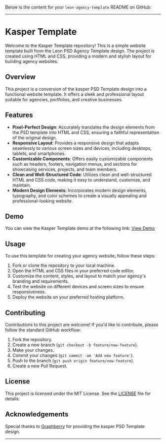 Below is the content for your `leon-agency-template` README on GitHub:

---
# Kasper Template

Welcome to the Kasper Template repository! This is a simple website template built from the Leon PSD Agency Template design. The project is created using HTML and CSS, providing a modern and stylish layout for building agency websites.

## Overview

This project is a conversion of the kasper PSD Template design into a functional website template. It offers a sleek and professional layout suitable for agencies, portfolios, and creative businesses.

## Features

- **Pixel-Perfect Design**: Accurately translates the design elements from the PSD template into HTML and CSS, ensuring a faithful representation of the original design.
- **Responsive Layout**: Provides a responsive design that adapts seamlessly to various screen sizes and devices, including desktops, tablets, and smartphones.
- **Customizable Components**: Offers easily customizable components such as headers, footers, navigation menus, and sections for showcasing services, projects, and team members.
- **Clean and Well-Structured Code**: Utilizes clean and well-structured HTML and CSS code, making it easy to understand, customize, and maintain.
- **Modern Design Elements**: Incorporates modern design elements, typography, and color schemes to create a visually appealing and professional-looking website.

## Demo

You can view the Kasper Template demo at the following link:
[View Demo](https://o2sa.github.io/Template-Two)

## Usage

To use this template for creating your agency website, follow these steps:

1. Fork or clone the repository to your local machine.
2. Open the HTML and CSS files in your preferred code editor.
3. Customize the content, styles, and layout to match your agency's branding and requirements.
4. Test the website on different devices and screen sizes to ensure responsiveness.
5. Deploy the website on your preferred hosting platform.

## Contributing

Contributions to this project are welcome! If you'd like to contribute, please follow the standard GitHub workflow:

1. Fork the repository.
2. Create a new branch (`git checkout -b feature/new-feature`).
3. Make your changes.
4. Commit your changes (`git commit -am 'Add new feature'`).
5. Push to the branch (`git push origin feature/new-feature`).
6. Create a new Pull Request.

## License

This project is licensed under the MIT License. See the [LICENSE](LICENSE) file for details.

## Acknowledgements

Special thanks to [Graphberry](https://www.graphberry.com) for providing the kasper PSD Template design.

---
